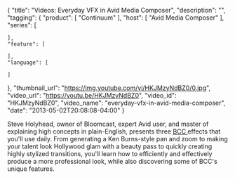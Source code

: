 {
  "title": "Videos: Everyday VFX in Avid Media Composer",
  "description": "",
  "tagging": {
    "product": [
      "Continuum"
    ],
    "host": [
      "Avid Media Composer"
    ],
    "series": [

    ],
    "feature": [

    ],
    "language": [

    ]
  },
  "thumbnail_url": "https://img.youtube.com/vi/HKJMzyNdBZ0/0.jpg",
  "video_url": "https://youtu.be/HKJMzyNdBZ0",
  "video_id": "HKJMzyNdBZ0",
  "video_name": "everyday-vfx-in-avid-media-composer",
  "date": "2013-05-02T20:08:08-04:00"
}

Steve Holyhead, owner of Bloomcast, expert Avid user, and master of explaining
high concepts in plain-English, presents three [ BCC
](/products/continuum/) effects
that you'll use daily. From generating a Ken Burns-style pan and zoom to
making your talent look Hollywood glam with a beauty pass to quickly creating
highly stylized transitions, you'll learn how to efficiently and effectively
produce a more professional look, while also discovering some of BCC's unique
features.


